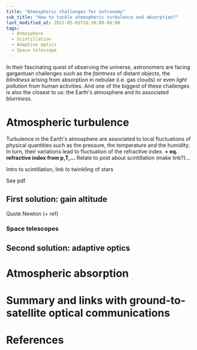 ```yaml
---
title: "Atmospheric challenges for astronomy"
sub_title: "How to tackle atmospheric turbulence and absorption?"
last_modified_at: 2022-05-03T16:10:00-00:00
tags: 
  - Atmosphere
  - Scintillation
  - Adaptive optics
  - Space telescope
---
```

In their fascinating quest of observing the universe, astronomers are facing gargantuan challenges such as the *faintness* of distant objects, the *blindness* arising from absorption in nebulae (i.e. gas clouds) or even *light pollution* from human activities. And one of the biggest of these challenges is also the closest to us: the Earth's atmosphere and its associated *blurriness*.


# Atmospheric turbulence
Turbulence in the Earth's atmosphere are associated to local fluctuations of physical quantities such as the pressure, the temperature and the humidity. In turn, their variations lead to fluctuation of the refractive index. **+ eq. refractive index from p,T,...**
Relate to post about scintillation (make link?)...


Intro to scintillation, link to twinkling of stars

See pdf

## First solution: gain altitude

Quote Newton (+ ref)

### Space telescopes
## Second solution: adaptive optics


# Atmospheric absorption

# Summary and links with ground-to-satellite optical communications

# References
